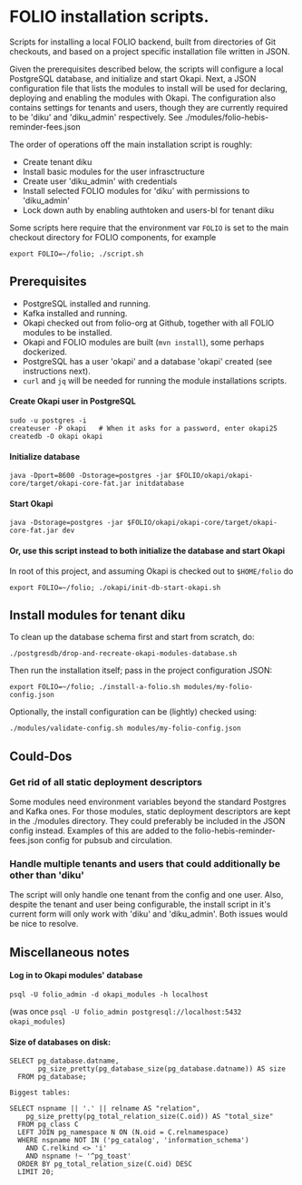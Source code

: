 # FOLIO installation scripts.

Scripts for installing a local FOLIO backend, built from directories of Git checkouts, and based on a project specific installation file written in JSON.

Given the prerequisites described below, the scripts will configure a local PostgreSQL database, and initialize and start Okapi. Next, a JSON configuration file that lists the modules to install will be used for declaring, deploying and enabling the modules with Okapi. The configuration also contains settings for tenants and users, though they are currently required to be 'diku' and 'diku_admin' respectively. See ./modules/folio-hebis-reminder-fees.json 

The order of operations off the main installation script is roughly:

* Create tenant diku 
* Install basic modules for the user infrasctructure
* Create user 'diku_admin' with credentials
* Install selected FOLIO modules for 'diku' with permissions to 'diku_admin' 
* Lock down auth by enabling authtoken and users-bl for tenant diku

Some scripts here require that the environment var `FOLIO` is set to the main checkout directory for FOLIO components, for example

`export FOLIO=~/folio; ./script.sh`

## Prerequisites

* PostgreSQL installed and running.
* Kafka installed and running.
* Okapi checked out from folio-org at Github, together with all FOLIO modules to be installed.
* Okapi and FOLIO modules are built (`mvn install`), some perhaps dockerized.
* PostgreSQL has a user 'okapi' and a database 'okapi' created (see instructions next).
* `curl` and `jq` will be needed for running the module installations scripts.

#### Create Okapi user in PostgreSQL

```
sudo -u postgres -i
createuser -P okapi   # When it asks for a password, enter okapi25
createdb -O okapi okapi
```

#### Initialize database

`java -Dport=8600 -Dstorage=postgres -jar $FOLIO/okapi/okapi-core/target/okapi-core-fat.jar initdatabase`

#### Start Okapi 

`java -Dstorage=postgres -jar $FOLIO/okapi/okapi-core/target/okapi-core-fat.jar dev`

#### Or, use this script instead to both initialize the database and start Okapi

In root of this project, and assuming Okapi is checked out to `$HOME/folio` do

`export FOLIO=~/folio; ./okapi/init-db-start-okapi.sh`

## Install modules for tenant diku

To clean up the database schema first and start from scratch, do: 

`./postgresdb/drop-and-recreate-okapi-modules-database.sh`

Then run the installation itself; pass in the project configuration JSON: 

`export FOLIO=~/folio; ./install-a-folio.sh modules/my-folio-config.json`

Optionally, the install configuration can be (lightly) checked using:

`./modules/validate-config.sh modules/my-folio-config.json`

## Could-Dos

### Get rid of all static deployment descriptors
Some modules need environment variables beyond the standard Postgres and Kafka ones. For those modules, static deployment descriptors are kept in the ./modules directory. They could preferably be included in the JSON config instead. Examples of this are added to the folio-hebis-reminder-fees.json config for pubsub and circulation.

### Handle multiple tenants and users that could additionally be other than 'diku'
The script will only handle one tenant from the config and one user. Also, despite the tenant and user being configurable, the install script in it's current form will only work with 'diku' and 'diku_admin'. Both issues would be nice to resolve. 

## Miscellaneous notes

#### Log in to Okapi modules' database
`psql -U folio_admin -d okapi_modules -h localhost`

(was once `psql -U folio_admin postgresql://localhost:5432 okapi_modules`)

#### Size of databases on disk:

```
SELECT pg_database.datname,  
       pg_size_pretty(pg_database_size(pg_database.datname)) AS size  
  FROM pg_database;

Biggest tables:

SELECT nspname || '.' || relname AS "relation",
    pg_size_pretty(pg_total_relation_size(C.oid)) AS "total_size"
  FROM pg_class C
  LEFT JOIN pg_namespace N ON (N.oid = C.relnamespace)
  WHERE nspname NOT IN ('pg_catalog', 'information_schema')
    AND C.relkind <> 'i'
    AND nspname !~ '^pg_toast'
  ORDER BY pg_total_relation_size(C.oid) DESC
  LIMIT 20;
  
```
